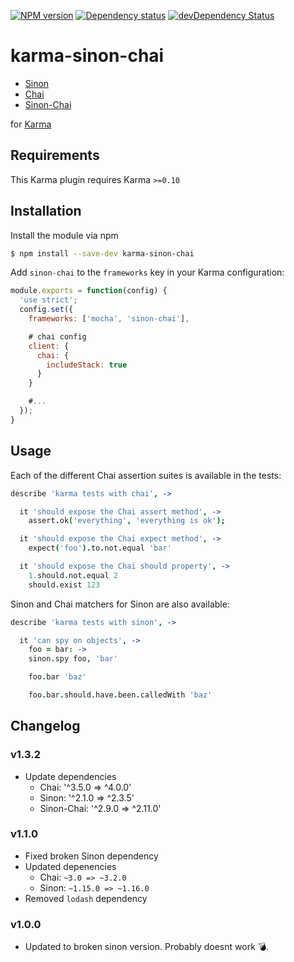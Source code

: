 [![NPM version](https://badge.fury.io/js/karma-sinon-chai.png)](http://badge.fury.io/js/karma-sinon-chai) [![Dependency status](https://david-dm.org/xdissent/karma-chai.png)](https://david-dm.org/kmees/karma-sinon-chai) [![devDependency Status](https://david-dm.org/xdissent/karma-chai/dev-status.png)](https://david-dm.org/kmees/karma-sinon-chai#info=devDependencies)

karma-sinon-chai
================

  * [Sinon](http://sinonjs.org/)
  * [Chai](http://chaijs.com)
  * [Sinon-Chai](https://github.com/domenic/sinon-chai)

for [Karma](http://karma-runner.github.io)

Requirements
------------

This Karma plugin requires Karma `>=0.10`

Installation
------------

Install the module via npm

```sh
$ npm install --save-dev karma-sinon-chai
```

Add `sinon-chai` to the `frameworks` key in your Karma configuration:

```js
module.exports = function(config) {
  'use strict';
  config.set({
    frameworks: ['mocha', 'sinon-chai'],

    # chai config
    client: {
      chai: {
        includeStack: true
      }
    }

    #...
  });
}
```

Usage
-----

Each of the different Chai assertion suites is available in the tests:

```coffee
describe 'karma tests with chai', ->

  it 'should expose the Chai assert method', ->
    assert.ok('everything', 'everything is ok');

  it 'should expose the Chai expect method', ->
    expect('foo').to.not.equal 'bar'

  it 'should expose the Chai should property', ->
    1.should.not.equal 2
    should.exist 123
```

Sinon and Chai matchers for Sinon are also available:

```coffee
describe 'karma tests with sinon', ->

  it 'can spy on objects', ->
    foo = bar: ->
    sinon.spy foo, 'bar'

    foo.bar 'baz'

    foo.bar.should.have.been.calledWith 'baz'
```

Changelog
----------------
### v1.3.2
  * Update dependencies
      * Chai: '^3.5.0 => ^4.0.0'
      * Sinon: '^2.1.0 => ^2.3.5'
      * Sinon-Chai: '^2.9.0 => ^2.11.0'

### v1.1.0
  * Fixed broken Sinon dependency
  * Updated depenencies
      * Chai: `~3.0 => ~3.2.0`
      * Sinon: `~1.15.0 => ~1.16.0`
  * Removed `lodash` dependency
        
### v1.0.0
  * Updated to broken sinon version. Probably doesnt work :bomb:.
